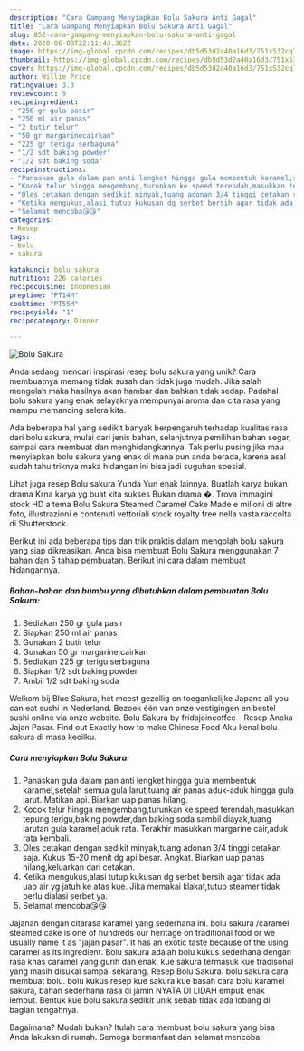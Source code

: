 ```yaml
---
description: "Cara Gampang Menyiapkan Bolu Sakura Anti Gagal"
title: "Cara Gampang Menyiapkan Bolu Sakura Anti Gagal"
slug: 852-cara-gampang-menyiapkan-bolu-sakura-anti-gagal
date: 2020-06-08T22:11:43.362Z
image: https://img-global.cpcdn.com/recipes/db5d53d2a40a16d3/751x532cq70/bolu-sakura-foto-resep-utama.jpg
thumbnail: https://img-global.cpcdn.com/recipes/db5d53d2a40a16d3/751x532cq70/bolu-sakura-foto-resep-utama.jpg
cover: https://img-global.cpcdn.com/recipes/db5d53d2a40a16d3/751x532cq70/bolu-sakura-foto-resep-utama.jpg
author: Willie Price
ratingvalue: 3.3
reviewcount: 9
recipeingredient:
- "250 gr gula pasir"
- "250 ml air panas"
- "2 butir telur"
- "50 gr margarinecairkan"
- "225 gr terigu serbaguna"
- "1/2 sdt baking powder"
- "1/2 sdt baking soda"
recipeinstructions:
- "Panaskan gula dalam pan anti lengket hingga gula membentuk karamel,setelah semua gula larut,tuang air panas aduk-aduk hingga gula larut. Matikan api. Biarkan uap panas hilang."
- "Kocok telur hingga mengembang,turunkan ke speed terendah,masukkan tepung terigu,baking powder,dan baking soda sambil diayak,tuang larutan gula karamel,aduk rata. Terakhir masukkan margarine cair,aduk rata kembali."
- "Oles cetakan dengan sedikit minyak,tuang adonan 3/4 tinggi cetakan saja. Kukus 15-20 menit dg api besar. Angkat. Biarkan uap panas hilang,keluarkan dari cetakan."
- "Ketika mengukus,alasi tutup kukusan dg serbet bersih agar tidak ada uap air yg jatuh ke atas kue. Jika memakai klakat,tutup steamer tidak perlu dialasi serbet ya."
- "Selamat mencoba😘😘"
categories:
- Resep
tags:
- bolu
- sakura

katakunci: bolu sakura 
nutrition: 226 calories
recipecuisine: Indonesian
preptime: "PT14M"
cooktime: "PT55M"
recipeyield: "1"
recipecategory: Dinner

---
```



![Bolu Sakura](https://img-global.cpcdn.com/recipes/db5d53d2a40a16d3/751x532cq70/bolu-sakura-foto-resep-utama.jpg)

Anda sedang mencari inspirasi resep bolu sakura yang unik? Cara membuatnya memang tidak susah dan tidak juga mudah. Jika salah mengolah maka hasilnya akan hambar dan bahkan tidak sedap. Padahal bolu sakura yang enak selayaknya mempunyai aroma dan cita rasa yang mampu memancing selera kita.

Ada beberapa hal yang sedikit banyak berpengaruh terhadap kualitas rasa dari bolu sakura, mulai dari jenis bahan, selanjutnya pemilihan bahan segar, sampai cara membuat dan menghidangkannya. Tak perlu pusing jika mau menyiapkan bolu sakura yang enak di mana pun anda berada, karena asal sudah tahu triknya maka hidangan ini bisa jadi suguhan spesial.

Lihat juga resep Bolu sakura Yunda Yun enak lainnya. Buatlah karya bukan drama Krna karya yg buat kita sukses Bukan drama �. Trova immagini stock HD a tema Bolu Sakura Steamed Caramel Cake Made e milioni di altre foto, illustrazioni e contenuti vettoriali stock royalty free nella vasta raccolta di Shutterstock.


Berikut ini ada beberapa tips dan trik praktis dalam mengolah bolu sakura yang siap dikreasikan. Anda bisa membuat Bolu Sakura menggunakan 7 bahan dan 5 tahap pembuatan. Berikut ini cara dalam membuat hidangannya.

<!--inarticleads1-->

##### Bahan-bahan dan bumbu yang dibutuhkan dalam pembuatan Bolu Sakura:

1. Sediakan 250 gr gula pasir
1. Siapkan 250 ml air panas
1. Gunakan 2 butir telur
1. Gunakan 50 gr margarine,cairkan
1. Sediakan 225 gr terigu serbaguna
1. Siapkan 1/2 sdt baking powder
1. Ambil 1/2 sdt baking soda


Welkom bij Blue Sakura, hét meest gezellig en toegankelijke Japans all you can eat sushi in Nederland. Bezoek één van onze vestigingen en bestel sushi online via onze website. Bolu Sakura by fridajoincoffee - Resep Aneka Jajan Pasar. Find out Exactly how to make Chinese Food Aku kenal bolu sakura di masa kecilku. 

<!--inarticleads2-->

##### Cara menyiapkan Bolu Sakura:

1. Panaskan gula dalam pan anti lengket hingga gula membentuk karamel,setelah semua gula larut,tuang air panas aduk-aduk hingga gula larut. Matikan api. Biarkan uap panas hilang.
1. Kocok telur hingga mengembang,turunkan ke speed terendah,masukkan tepung terigu,baking powder,dan baking soda sambil diayak,tuang larutan gula karamel,aduk rata. Terakhir masukkan margarine cair,aduk rata kembali.
1. Oles cetakan dengan sedikit minyak,tuang adonan 3/4 tinggi cetakan saja. Kukus 15-20 menit dg api besar. Angkat. Biarkan uap panas hilang,keluarkan dari cetakan.
1. Ketika mengukus,alasi tutup kukusan dg serbet bersih agar tidak ada uap air yg jatuh ke atas kue. Jika memakai klakat,tutup steamer tidak perlu dialasi serbet ya.
1. Selamat mencoba😘😘


Jajanan dengan citarasa karamel yang sederhana ini. bolu sakura /caramel steamed cake is one of hundreds our heritage on traditional food or we usually name it as &#34;jajan pasar&#34;. It has an exotic taste because of the using caramel as its ingredient. Bolu sakura adalah bolu kukus sederhana dengan rasa khas caramel yang gurih dan enak, kue sakura termasuk kue tradisonal yang masih disukai sampai sekarang. Resep Bolu Sakura. bolu sakura cara membuat bolu. bolu kukus resep kue sakura kue basah cara bolu karamel sakura, bahan sederhana rasa di jamin NYATA DI LIDAH empuk enak lembut. Bentuk kue bolu sakura sedikit unik sebab tidak ada lobang di bagian tengahnya. 

Bagaimana? Mudah bukan? Itulah cara membuat bolu sakura yang bisa Anda lakukan di rumah. Semoga bermanfaat dan selamat mencoba!
